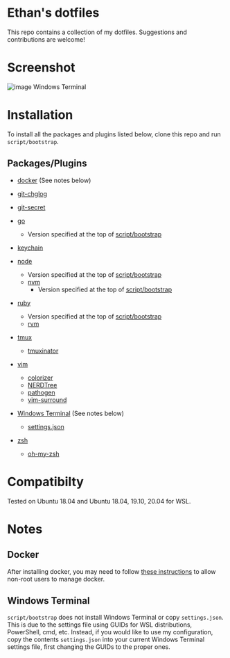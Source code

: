 # Ethan's dotfiles

This repo contains a collection of my dotfiles. Suggestions and contributions are welcome!

# Screenshot
![image](https://user-images.githubusercontent.com/7284853/118412539-9ce46580-b668-11eb-9b7b-94a47327a7e4.png)
Windows Terminal

# Installation

To install all the packages and plugins listed below, clone this repo and run `script/bootstrap`.

## Packages/Plugins

* [docker](https://www.docker.com/) (See notes below)

* [git-chglog](https://github.com/git-chglog/git-chglog)

* [git-secret](https://git-secret.io/)

* [go](https://golang.org/)
  * Version specified at the top of [script/bootstrap](script/bootstrap)

* [keychain](https://packages.ubuntu.com/bionic/keychain)

* [node](https://nodejs.org/en/)
  * Version specified at the top of [script/bootstrap](script/bootstrap)
  * [nvm](https://github.com/nvm-sh/nvm)
    * Version specified at the top of [script/bootstrap](script/bootstrap)

* [ruby](https://www.ruby-lang.org)
  * Version specified at the top of [script/bootstrap](script/bootstrap)
  * [rvm](https://rvm.io)

* [tmux](https://packages.ubuntu.com/bionic/tmux)
  * [tmuxinator](https://github.com/tmuxinator/tmuxinator)

* [vim](https://packages.ubuntu.com/bionic/vim)
  * [colorizer](https://github.com/lilydjwg/colorizer)
  * [NERDTree](https://github.com/scrooloose/nerdtree)
  * [pathogen](https://github.com/tpope/vim-pathogen)
  * [vim-surround](https://github.com/tpope/vim-surround)

* [Windows Terminal](https://github.com/microsoft/terminal) (See notes below)
  * [settings.json](wsl/winterm/settings.json)

* [zsh](https://packages.ubuntu.com/bionic/zsh)
  * [oh-my-zsh](https://github.com/robbyrussell/oh-my-zsh)

# Compatibilty
Tested on Ubuntu 18.04 and Ubuntu 18.04, 19.10, 20.04 for WSL.

# Notes
## Docker
After installing docker, you may need to follow [these instructions](https://docs.docker.com/install/linux/linux-postinstall/#manage-docker-as-a-non-root-user) to allow non-root users to manage docker.

## Windows Terminal
`script/bootstrap` does not install Windows Terminal or copy `settings.json`. This is due to the settings file using GUIDs for WSL distributions, PowerShell, cmd, etc.
Instead, if you would like to use my configuration, copy the contents `settings.json` into your current Windows Terminal settings file, first changing the GUIDs to the proper ones.
